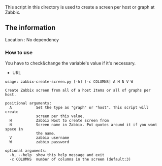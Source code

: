 This script in this directory is used to create a screen per host or graph at Zabbix.

## The information
Location : No dependency


### How to use
You have to check&change the variable's value if it's necessary.
 - URL

```
usage: zabbix-create-screen.py [-h] [-c COLUMNS] A H N V W

Create Zabbix screen from all of a host Items or all of graphs per host.

positional arguments:
  A           Set the type as "graph" or "host". This script will create
              screen per this value.
  H           Zabbix Host to create screen from
  N           Screen name in Zabbix. Put quotes around it if you want space in
              the name.
  V           zabbix username
  W           zabbix password

optional arguments:
  -h, --help  show this help message and exit
  -c COLUMNS  number of columns in the screen (default:3)

```
